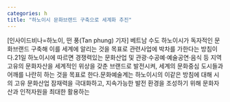```yaml
---
categories: h
title: "하노이시 문화브랜드 구축으로 세계화 추진"
---
```

[인사이드비나=하노이, 떤 풍(Tan phung) 기자] 베트남 수도 하노이시가 독자적인 문화브랜드 구축해 이를 세계에 알리는 것을 목표로 관련사업에 박차를 가한다는 방침이다.21일 하노이시에 따르면 경쟁력있는 문화산업 및 관광·수공예·예술공연·음식 등 지역고유의 문화자산을 세계적인 위상을 갖춘 브랜드로 발전시켜, 세계의 문화중심 도시들과 어깨를 나란히 하는 것을 목표로 한다.문화예술계는 하노이시의 이같은 방침에 대해 시의 고유 문화산업 잠재력을 극대화하고, 지속가능한 발전 환경을 조성하기 위해 문화자산과 인적자원을 최대한 활용하는